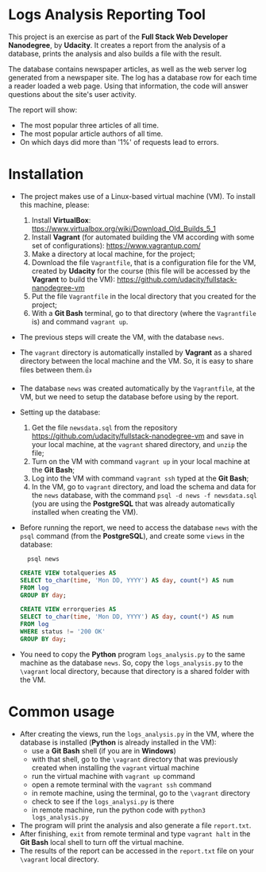 # Logs Analysis Reporting Tool

This project is an exercise as part of the **Full Stack Web Developer Nanodegree**, by **Udacity**. It creates a report from the analysis of a database, prints the analysis and also builds a file with the result.

The database contains newspaper articles, as well as the web server log generated from a newspaper site. The log has a database row for each time a reader loaded a web page. Using that information, the  code will answer questions about the site's user activity.

The report will show:
- The most popular three articles of all time.
- The most popular article authors of all time.
- On which days did more than '1%' of requests lead to errors.

# Installation

* The project makes use of a Linux-based virtual machine (VM). To install this machine, please:

  1. Install **VirtualBox**: <ttps://www.virtualbox.org/wiki/Download_Old_Builds_5_1>
  2. Install **Vagrant** (for automated building the VM according with some set of configurations): <https://www.vagrantup.com/>
  3. Make a directory at local machine, for the project;
  4. Download the file `Vagrantfile`, that is a configuration file for the VM, created by **Udacity** for the course (this file will be accessed by the **Vagrant** to build the VM):
  <https://github.com/udacity/fullstack-nanodegree-vm>
  5. Put the file `Vagrantfile` in the local directory that you created for the project;
  6. With a **Git Bash** terminal, go to that directory (where the `Vagrantfile` is) and command `vagrant up`. 

* The previous steps will create the VM, with the database `news`.
* The `vagrant` directory is automatically installed by **Vagrant** as a shared directory between the local machine and the VM. So, it is easy to share files between them.👍
* The database `news` was created automatically by the `Vagrantfile`, at the VM, but we need to setup the database before using by the report.

* Setting up the database:


  1. Get the file `newsdata.sql` from the repository <https://github.com/udacity/fullstack-nanodegree-vm> and save in your local machine, at the `vagrant` shared directory, and `unzip` the file;
  2. Turn on the VM with command `vagrant up` in your local machine at the **Git Bash**;
  3. Log into the VM with command `vagrant ssh` typed at the **Git Bash**;
  4. In the VM, go to `vagrant` directory, and load the schema and data for the `news` database, with the command `psql -d news -f newsdata.sql` (you are using the **PostgreSQL** that was already automatically installed when creating the VM).


* Before running the report, we need to access the database `news` with the `psql` command (from the **PostgreSQL**), and create some `views` in the database:

        psql news

    ```sql
    CREATE VIEW totalqueries AS
    SELECT to_char(time, 'Mon DD, YYYY') AS day, count(*) AS num
    FROM log
    GROUP BY day;
    ```
    ```sql
    CREATE VIEW errorqueries AS
    SELECT to_char(time, 'Mon DD, YYYY') AS day, count(*) AS num
    FROM log
    WHERE status != '200 OK'
    GROUP BY day;   
    ```

* You need to copy the **Python** program `logs_analysis.py` to the same machine as the database `news`. So, copy the `logs_analysis.py` to the `\vagrant` local directory, because that directory is a shared folder with the VM.


# Common usage

* After creating the views, run the `logs_analysis.py` in the VM, where the database is installed (**Python** is already installed in the VM):
  - use a **Git Bash** shell (if you are in **Windows**)
  - with that shell, go to the `\vagrant` directory that was previously created when installing the `vagrant` virtual machine
  - run the virtual machine with `vagrant up` command
  - open a remote terminal with the `vagrant ssh` command
  - in remote machine, using the terminal, go to the `\vagrant` directory
  - check to see if the `logs_analysi.py` is there
  - in remote machine, run the python code with `python3 logs_analysis.py`
* The program will print the analysis and also generate a file `report.txt`.
* After finishing, `exit` from remote terminal and type `vagrant halt` in the **Git Bash** local shell to turn off the virtual machine.
* The results of the report can be accessed in the `report.txt` file on your `\vagrant` local directory.
